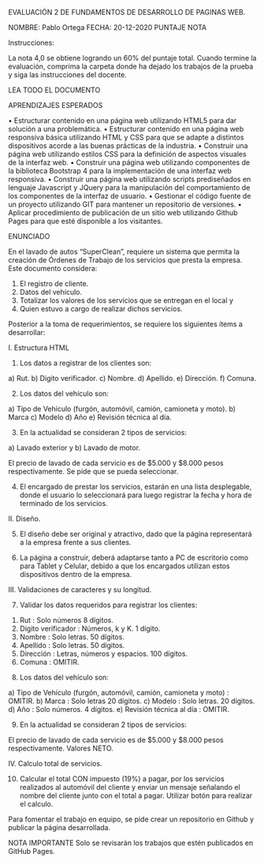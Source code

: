 EVALUACIÓN 2 DE FUNDAMENTOS DE DESARROLLO DE PAGINAS WEB. 


NOMBRE: Pablo Ortega
FECHA: 20-12-2020
PUNTAJE   		NOTA	

Instrucciones:

La nota 4,0 se obtiene logrando un 60% del puntaje total.
Cuando termine la evaluación, comprima la carpeta donde ha dejado los trabajos de la prueba y siga las instrucciones del docente.


LEA TODO EL DOCUMENTO


APRENDIZAJES ESPERADOS

•	Estructurar contenido en una página web utilizando HTML5 para dar solución a una problemática.
•	Estructurar contenido en una página web responsiva básica utilizando HTML y CSS para que se adapte a distintos dispositivos acorde a las buenas prácticas de la industria.
•	Construir una página web utilizando estilos CSS para la definición de aspectos visuales de la interfaz web.
•	Construir una página web utilizando componentes de la biblioteca Bootstrap 4 para la implementación de una interfaz web responsiva.
•	Construir una página web utilizando scripts prediseñados en lenguaje Javascript y JQuery para la manipulación del comportamiento de los componentes de la interfaz de usuario.
•	Gestionar el código fuente de un proyecto utilizando GIT para mantener un repositorio de versiones.
•	Aplicar procedimiento de publicación de un sitio web utilizando Github Pages para que esté disponible a los visitantes.

ENUNCIADO

En el lavado de autos “SuperClean”, requiere un sistema que permita la creación de Órdenes de Trabajo de los servicios que presta la empresa. Este documento considera: 

1.	El registro de cliente.
2.	Datos del vehículo.
3.	Totalizar los valores de los servicios que se entregan en el local y
4.	Quien estuvo a cargo de realizar dichos servicios.

Posterior a la toma de requerimientos, se requiere los siguientes ítems a desarrollar:





I.	Estructura HTML

1.	Los datos a registrar de los clientes son:

a)	Rut.
b)	Digito verificador.
c)	Nombre. 
d)	Apellido. 
e)	Dirección.
f)	Comuna.

2.	Los datos del vehículo son:

a)	Tipo de Vehículo (furgón, automóvil, camión, camioneta y moto).
b)	Marca
c)	Modelo
d)	Año
e)	Revisión técnica al día.

3.	En la actualidad se consideran 2 tipos de servicios:

a)	Lavado exterior y 
b)	Lavado de motor. 

El precio de lavado de cada servicio es de $5.000 y $8.000 pesos respectivamente. Se pide que se pueda seleccionar.

4.	El encargado de prestar los servicios, estarán en una lista desplegable, donde el usuario lo seleccionará para luego registrar la fecha y hora de terminado de los servicios.


II.	Diseño.

5.	El diseño debe ser original y atractivo, dado que la página representará a la empresa frente a sus clientes.

6.	La página a construir, deberá adaptarse tanto a PC de escritorio como para Tablet y Celular, debido a que los encargados utilizan estos dispositivos dentro de la empresa.



III.	Validaciones de caracteres y su longitud.

7.	Validar los datos requeridos para registrar los clientes:

1)	Rut  	: Solo números	8 dígitos.
2)	Digito verificador	: Números, k y K.	1 dígito.
3)	Nombre	: Solo letras. 	50 dígitos.
4)	Apellido	: Solo letras.	50 dígitos.
5)	Dirección	: Letras, números y espacios.	100 dígitos.
6)	Comuna	: OMITIR.





8.	Los datos del vehículo son:

a)	Tipo de Vehículo (furgón, automóvil, camión, camioneta y moto)	: OMITIR.
b)	Marca	: Solo letras	20 dígitos.
c)	Modelo	: Solo letras.	20 dígitos.
d)	Año	: Solo números.	4 dígitos.
e)	Revisión técnica al día	: OMITIR.

9.	En la actualidad se consideran 2 tipos de servicios:

El precio de lavado de cada servicio es de $5.000 y $8.000 pesos respectivamente. Valores NETO.


IV.	Calculo total de servicios.

10.	Calcular el total CON impuesto (19%) a pagar, por los servicios realizados al automóvil del cliente y enviar un mensaje señalando el nombre del cliente junto con el total a pagar. Utilizar botón para realizar el calculo.



Para fomentar el trabajo en equipo, se pide crear un repositorio en Github y publicar la página desarrollada.

NOTA IMPORTANTE
Solo se revisarán los trabajos que estén publicados en GitHub Pages.